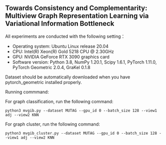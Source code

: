 ## Towards Consistency and Complementarity: Multiview Graph Representation Learning via Variational Information Bottleneck

All experiments are conducted with the following setting：
- Operating system: Ubuntu Linux release 20.04
- CPU: Intel(R) Xeon(R) Gold 5218 CPU @ 2.30GHz 
- GPU: NVIDIA GeForce RTX 3090 graphics card 
- Software version: Python 3.8, NumPy 1.20.1, Scipy 1.6.1,  PyTorch 1.11.0, PyTorch Geometric 2.0.4, GraKel 0.1.8

Dataset should be automatically downloaded when you have pytorch_geometric installed properly.

Running commmand: 

For graph classification, run the following command:
```shell
python3 mvgib.py --dataset MUTAG --gpu_id 0 --batch_size 128 --view1 adj --view2 KNN
```

For graph cluster, run the following command:
```shell
python3 mvgib_cluster.py --dataset MUTAG --gpu_id 0 --batch_size 128 --view1 adj --view2 KNN
```

